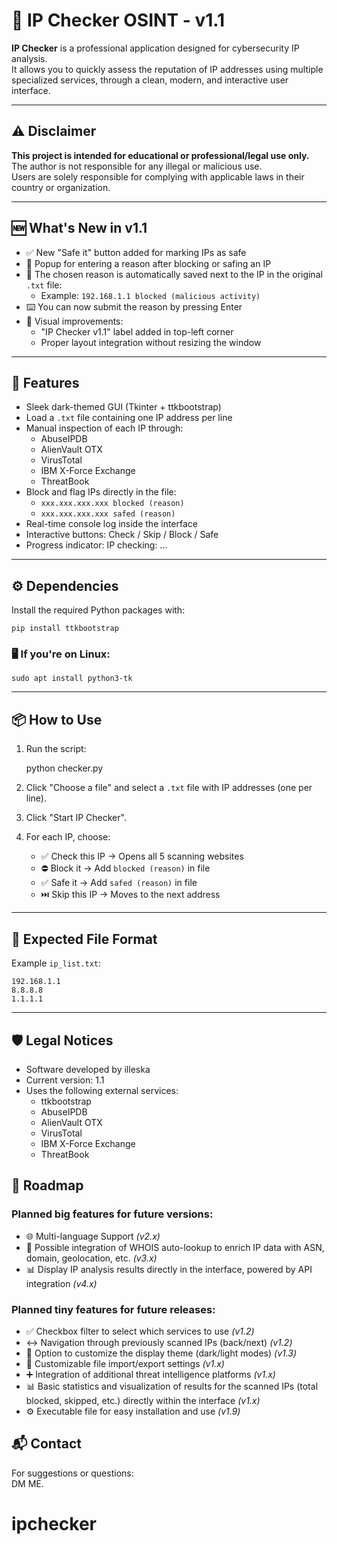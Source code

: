 # 🔐 IP Checker OSINT - v1.1

**IP Checker** is a professional application designed for cybersecurity IP analysis.  
It allows you to quickly assess the reputation of IP addresses using multiple specialized services, through a clean, modern, and interactive user interface.

---

## ⚠️ Disclaimer

**This project is intended for educational or professional/legal use only.**  
The author is not responsible for any illegal or malicious use.  
Users are solely responsible for complying with applicable laws in their country or organization.

---


## 🆕 What's New in v1.1

- ✅ New "Safe it" button added for marking IPs as safe
- 📝 Popup for entering a reason after blocking or safing an IP
- 💾 The chosen reason is automatically saved next to the IP in the original `.txt` file:
  - Example: `192.168.1.1 blocked (malicious activity)`
- ⌨️ You can now submit the reason by pressing Enter
- 🎨 Visual improvements:
  - "IP Checker v1.1" label added in top-left corner
  - Proper layout integration without resizing the window

---


## 🚀 Features

- Sleek dark-themed GUI (Tkinter + ttkbootstrap)
- Load a `.txt` file containing one IP address per line
- Manual inspection of each IP through:
  - AbuseIPDB
  - AlienVault OTX
  - VirusTotal
  - IBM X-Force Exchange
  - ThreatBook
- Block and flag IPs directly in the file:
  - `xxx.xxx.xxx.xxx blocked (reason)`
  - `xxx.xxx.xxx.xxx safed (reason)`
- Real-time console log inside the interface
- Interactive buttons: Check / Skip / Block / Safe
- Progress indicator: IP checking: ...

---

## ⚙️ Dependencies

Install the required Python packages with:

    pip install ttkbootstrap

### 🖥️ If you're on Linux:

    sudo apt install python3-tk

---

## 📦 How to Use

1. Run the script:

    python checker.py

2. Click "Choose a file" and select a `.txt` file with IP addresses (one per line).

3. Click "Start IP Checker".

4. For each IP, choose:
   - ✅ Check this IP → Opens all 5 scanning websites
   - ⛔ Block it → Add `blocked (reason)` in file
   - ✅ Safe it → Add `safed (reason)` in file
   - ⏭️ Skip this IP → Moves to the next address

---

## 📄 Expected File Format

Example `ip_list.txt`:

    192.168.1.1
    8.8.8.8
    1.1.1.1

---

## 🛡️ Legal Notices

- Software developed by illeska
- Current version: 1.1
- Uses the following external services:
  - ttkbootstrap
  - AbuseIPDB
  - AlienVault OTX
  - VirusTotal
  - IBM X-Force Exchange
  - ThreatBook

## 🧭 Roadmap

### Planned big features for future versions:

- 🌐 Multi-language Support *(v2.x)*
- 🎯 Possible integration of WHOIS auto-lookup to enrich IP data with ASN, domain, geolocation, etc. *(v3.x)*
- 📊 Display IP analysis results directly in the interface, powered by API integration *(v4.x)*

### Planned tiny features for future releases:

- ✅ Checkbox filter to select which services to use *(v1.2)*
- ↔️ Navigation through previously scanned IPs (back/next) *(v1.2)*
- 📄 Option to customize the display theme (dark/light modes) *(v1.3)*
- 📝 Customizable file import/export settings *(v1.x)*
- ➕ Integration of additional threat intelligence platforms *(v1.x)*
- 📊 Basic statistics and visualization of results for the scanned IPs (total blocked, skipped, etc.) directly within the interface *(v1.x)*
- ⚙️ Executable file for easy installation and use *(v1.9)*
## 📬 Contact

For suggestions or questions:  
DM ME.  
# ipchecker
